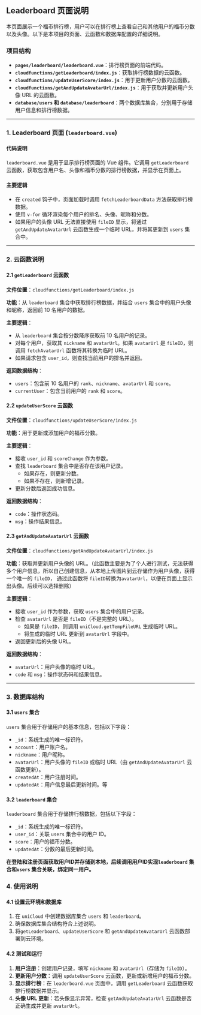 ## Leaderboard 页面说明

本页面展示一个福币排行榜，用户可以在排行榜上查看自己和其他用户的福币分数以及头像。以下是本项目的页面、云函数和数据库配置的详细说明。

### 项目结构

- **`pages/leaderboard/leaderboard.vue`**：排行榜页面的前端代码。
- **`cloudfunctions/getLeaderboard/index.js`**：获取排行榜数据的云函数。
- **`cloudfunctions/updateUserScore/index.js`**：用于更新用户分数的云函数。
- **`cloudfunctions/getAndUpdateAvatarUrl/index.js`**：用于获取并更新用户头像 URL 的云函数。
- **`database/users` 和 `database/leaderboard`**：两个数据库集合，分别用于存储用户信息和排行榜数据。

---

### 1. Leaderboard 页面 (`leaderboard.vue`)

#### 代码说明

`leaderboard.vue` 是用于显示排行榜页面的 Vue 组件。它调用 `getLeaderboard` 云函数，获取包含用户名、头像和福币分数的排行榜数据，并显示在页面上。

#### 主要逻辑

- 在 `created` 钩子中，页面加载时调用 `fetchLeaderboardData` 方法获取排行榜数据。
- 使用 `v-for` 循环渲染每个用户的排名、头像、昵称和分数。
- 如果用户的头像 URL 无法直接使用 `fileID` 显示，将通过 `getAndUpdateAvatarUrl` 云函数生成一个临时 URL，并将其更新到 `users` 集合中。

---

### 2. 云函数说明

#### 2.1 `getLeaderboard` 云函数

**文件位置**：`cloudfunctions/getLeaderboard/index.js`

**功能**：从 `leaderboard` 集合中获取排行榜数据，并结合 `users` 集合中的用户头像和昵称，返回前 10 名用户的数据。

**主要逻辑**：
- 从 `leaderboard` 集合按分数降序获取前 10 名用户的记录。
- 对每个用户，获取其 `nickname` 和 `avatarUrl`。如果 `avatarUrl` 是 `fileID`，则调用 `fetchAvatarUrl` 函数将其转换为临时 URL。
- 如果请求包含 `user_id`，则查找当前用户的排名并返回。

**返回数据结构**：
- `users`：包含前 10 名用户的 `rank`、`nickname`、`avatarUrl` 和 `score`。
- `currentUser`：包含当前用户的 `rank` 和 `score`。

#### 2.2 `updateUserScore` 云函数

**文件位置**：`cloudfunctions/updateUserScore/index.js`

**功能**：用于更新或添加用户的福币分数。

**主要逻辑**：
- 接收 `user_id` 和 `scoreChange` 作为参数。
- 查找 `leaderboard` 集合中是否存在该用户记录。
  - 如果存在，则更新分数。
  - 如果不存在，则新增记录。
- 更新分数后返回成功信息。

**返回数据结构**：
- `code`：操作状态码。
- `msg`：操作结果信息。

#### 2.3 `getAndUpdateAvatarUrl` 云函数

**文件位置**：`cloudfunctions/getAndUpdateAvatarUrl/index.js`

**功能**：获取并更新用户头像的 URL。（此函数主要是为了个人进行测试，无法获得多个用户信息，所以自己创建信息，从本地上传图片到云存储作为用户头像，获得一个唯一的 `fileID`， 通过此函数将 `fileID`转换为`avatarUrl`，以便在页面上显示出头像。后续可以选择删除）

**主要逻辑**：
- 接收 `user_id` 作为参数，获取 `users` 集合中的用户记录。
- 检查 `avatarUrl` 是否是 `fileID`（不是完整的 URL）。
  - 如果是 `fileID`，则调用 `uniCloud.getTempFileURL` 生成临时 URL。
  - 将生成的临时 URL 更新到 `avatarUrl` 字段中。
- 返回更新后的头像 URL。

**返回数据结构**：
- `avatarUrl`：用户头像的临时 URL。
- `code` 和 `msg`：操作状态码和结果信息。

---

### 3. 数据库结构

#### 3.1 `users` 集合

`users` 集合用于存储用户的基本信息，包括以下字段：

- `_id`：系统生成的唯一标识符。
- `account`：用户账户名。
- `nickname`：用户昵称。
- `avatarUrl`：用户头像的 `fileID` 或临时 URL（由 `getAndUpdateAvatarUrl` 云函数更新）。
- `createdAt`：用户注册时间。
- `updatedAt`：用户信息最后更新时间。等

#### 3.2 `leaderboard` 集合

`leaderboard` 集合用于存储排行榜数据，包括以下字段：

- `_id`：系统生成的唯一标识符。
- `user_id`：关联 `users` 集合中的用户 ID。
- `score`：用户的福币分数。
- `updatedAt`：分数的最后更新时间。

**在登陆和注册页面获取用户ID并存储到本地，后续调用用户ID实现`leaderboard` 集合和`users` 集合关联，绑定同一用户。**


### 4. 使用说明

#### 4.1 设置云环境和数据库

1. 在 `uniCloud` 中创建数据库集合 `users` 和 `leaderboard`。
2. 确保数据库集合结构符合上述说明。
3. 将`getLeaderboard`、`updateUserScore` 和 `getAndUpdateAvatarUrl` 云函数部署到云环境。

#### 4.2 测试和运行

1. **用户注册**：创建用户记录，填写 `nickname` 和 `avatarUrl`（存储为 `fileID`）。
2. **更新用户分数**：调用 `updateUserScore` 云函数，更新或新增用户的福币分数。
3. **显示排行榜**：在 `leaderboard.vue` 页面中，调用 `getLeaderboard` 云函数获取排行榜数据并显示。
4. **头像 URL 更新**：若头像显示异常，检查 `getAndUpdateAvatarUrl` 云函数是否正确生成并更新 `avatarUrl`。



